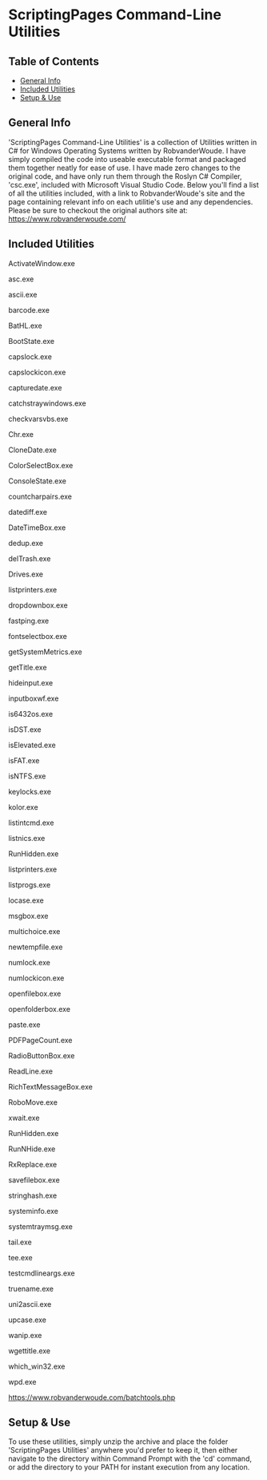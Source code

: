 # ScriptingPages Command-Line Utilities

## Table of Contents
* [General Info](#general-info)
* [Included Utilities](#included-utilities)
* [Setup & Use](#setup-&-use)

## General Info
'ScriptingPages Command-Line Utilities' is a collection of Utilities written in C# for Windows Operating Systems written by RobvanderWoude. I have simply compiled the code into useable executable format and packaged them together neatly for ease of use. I have made zero changes to the original code, and have only run them through the Roslyn C# Compiler, 'csc.exe', included with Microsoft Visual Studio Code.
Below you'll find a list of all the utilities included, with a link to RobvanderWoude's site and the page containing relevant info on each utilitie's use and any dependencies.
Please be sure to checkout the original authors site at: https://www.robvanderwoude.com/ 
	
## Included Utilities
ActivateWindow.exe

asc.exe

ascii.exe

barcode.exe

BatHL.exe

BootState.exe

capslock.exe

capslockicon.exe

capturedate.exe

catchstraywindows.exe

checkvarsvbs.exe

Chr.exe

CloneDate.exe

ColorSelectBox.exe

ConsoleState.exe

countcharpairs.exe

datediff.exe

DateTimeBox.exe

dedup.exe

delTrash.exe

Drives.exe

listprinters.exe

dropdownbox.exe

fastping.exe

fontselectbox.exe

getSystemMetrics.exe

getTitle.exe

hideinput.exe

inputboxwf.exe

is6432os.exe

isDST.exe

isElevated.exe

isFAT.exe

isNTFS.exe

keylocks.exe

kolor.exe

listintcmd.exe

listnics.exe

RunHidden.exe

listprinters.exe

listprogs.exe

locase.exe

msgbox.exe

multichoice.exe

newtempfile.exe

numlock.exe

numlockicon.exe

openfilebox.exe

openfolderbox.exe

paste.exe

PDFPageCount.exe

RadioButtonBox.exe

ReadLine.exe

RichTextMessageBox.exe

RoboMove.exe

xwait.exe

RunHidden.exe

RunNHide.exe

RxReplace.exe

savefilebox.exe

stringhash.exe

systeminfo.exe

systemtraymsg.exe

tail.exe

tee.exe

testcmdlineargs.exe

truename.exe

uni2ascii.exe

upcase.exe

wanip.exe

wgettitle.exe

which_win32.exe

wpd.exe

https://www.robvanderwoude.com/batchtools.php

## Setup & Use
To use these utilities, simply unzip the archive and place the folder 'ScriptingPages Utilities' anywhere you'd prefer to keep it, then either navigate to the directory within Command Prompt with the 'cd' command, or add the directory to your PATH for instant execution from any location.
